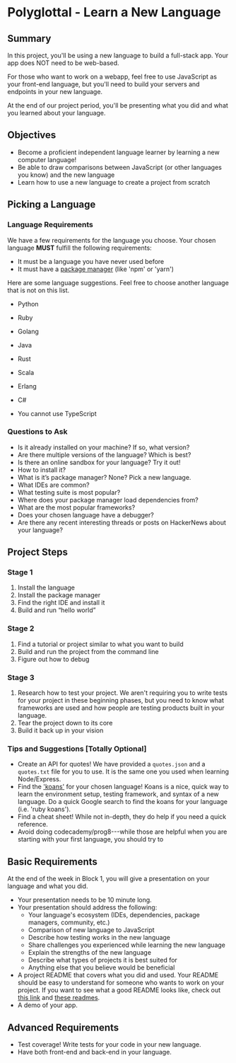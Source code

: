 # Polyglottal - Learn a New Language

## Summary

In this project, you'll be using a new language to build a full-stack app. Your app does NOT need to be web-based.

For those who want to work on a webapp, feel free to use JavaScript as your front-end language, but you'll need to build your servers and endpoints in your new language.

At the end of our project period, you'll be presenting what you did and what you learned about your language.

## Objectives

* Become a proficient independent language learner by learning a new computer language!
* Be able to draw comparisons between JavaScript (or other languages you know) and the new language
* Learn how to use a new language to create a project from scratch

## Picking a Language

### Language Requirements

We have a few requirements for the language you choose. Your chosen language **MUST** fulfill the following requirements:

* It must be a language you have never used before
* It must have a [package manager](http://lmgtfy.com/?q=package+manager) (like 'npm' or 'yarn')

Here are some language suggestions. Feel free to choose another language that is not on this list.

  * Python
  * Ruby
  * Golang
  * Java
  * Rust
  * Scala
  * Erlang
  * C#
  
* You cannot use TypeScript

### Questions to Ask

* Is it already installed on your machine? If so, what version?
* Are there multiple versions of the language? Which is best?
* Is there an online sandbox for your language? Try it out!
* How to install it?
* What is it’s package manager? None? Pick a new language.
* What IDEs are common?
* What testing suite is most popular?
* Where does your package manager load dependencies from?
* What are the most popular frameworks?
* Does your chosen language have a debugger?
* Are there any recent interesting threads or posts on HackerNews about your language?

## Project Steps

### Stage 1

1. Install the language
1. Install the package manager
1. Find the right IDE and install it
1. Build and run “hello world”

### Stage 2

1. Find a tutorial or project similar to what you want to build
1. Build and run the project from the command line
1. Figure out how to debug

### Stage 3

1. Research how to test your project. We aren't requiring you to write tests for your project in these beginning phases, but you need to know what frameworks are used and how people are testing products built in your language.
1. Tear the project down to its core
1. Build it back up in your vision

### Tips and Suggestions [Totally Optional]

* Create an API for quotes! We have provided a `quotes.json` and a `quotes.txt` file for you to use. It is the same one you used when learning Node/Express.
* Find the ['koans'](https://github.com/mrdavidlaing/javascript-koans) for your chosen language! Koans is a nice, quick way to learn the environment setup, testing framework, and syntax of a new language. Do a quick Google search to find the koans for your language (i.e. 'ruby koans').
* Find a cheat sheet! While not in-depth, they do help if you need a quick reference.
* Avoid doing codecademy/prog8---while those are helpful when you are starting with your first language, you should try to 


## Basic Requirements

At the end of the week in Block 1, you will give a presentation on your language and what you did.

* Your presentation needs to be 10 minute long.
* Your presentation should address the following:
  * Your language's ecosystem (IDEs, dependencies, package managers, community, etc.)
  * Comparison of new language to JavaScript
  * Describe how testing works in the new language
  * Share challenges you experienced while learning the new language
  * Explain the strengths of the new language
  * Describe what types of projects it is best suited for
  * Anything else that you believe would be beneficial
* A project README that covers what you did and used. Your README should be easy to understand for someone who wants to work on your project. If you want to see what a good README looks like, check out [this link](https://gist.github.com/PurpleBooth/109311bb0361f32d87a2) and [these readmes](https://github.com/matiassingers/awesome-readme).
* A demo of your app.

## Advanced Requirements

* Test coverage! Write tests for your code in your new language.
* Have both front-end and back-end in your language.

